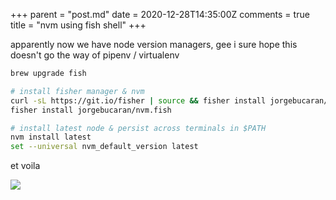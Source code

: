+++
parent = "post.md"
date = 2020-12-28T14:35:00Z
comments = true
title = "nvm using fish shell"
+++

apparently now we have node version managers, gee i sure hope this doesn't go the way of pipenv / virtualenv

```bash
brew upgrade fish

# install fisher manager & nvm
curl -sL https://git.io/fisher | source && fisher install jorgebucaran/fisher
fisher install jorgebucaran/nvm.fish

# install latest node & persist across terminals in $PATH
nvm install latest
set --universal nvm_default_version latest
```

et voila

![](https://ftp.cass.si/0sy0=074=.png)
